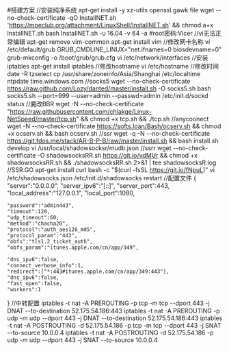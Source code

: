 #搭建方案
//安装纯净系统
apt-get install -y xz-utils openssl gawk file
wget --no-check-certificate -qO InstallNET.sh 'https://moeclub.org/attachment/LinuxShell/InstallNET.sh' && chmod a+x InstallNET.sh
bash InstallNET.sh -u 16.04 -v 64 -a
#root密码:Vicer
//vi无法正常编辑
apt-get remove vim-common
apt-get install vim
//修改网卡名称
vi /etc/default/grub
GRUB_CMDLINE_LINUX="net.ifnames=0 biosdevname=0"
grub-mkconfig -o /boot/grub/grub.cfg
vi /etc/network/interfaces
//安装iptables
apt-get install iptables
//修改hostname
vi /etc/hostname
//修改时间
date -R
tzselect
cp /usr/share/zoneinfo/Asia/Shanghai  /etc/localtime
ntpdate time.windows.com
//socks5
wget --no-check-certificate https://raw.github.com/Lozy/danted/master/install.sh -O socks5.sh
bash socks5.sh --port=999 --user=admin --passwd=admin
/etc/init.d/sockd status
//魔改BBR
wget -N --no-check-certificate "https://raw.githubusercontent.com/chiakge/Linux-NetSpeed/master/tcp.sh" && chmod +x tcp.sh && ./tcp.sh
//anycoonect
wget -N --no-check-certificate https://softs.loan/Bash/ocserv.sh && chmod +x ocserv.sh && bash ocserv.sh
//ssr
wget -q -N --no-check-certificate https://git.fdos.me/stack/AR-B-P-B/raw/master/install.sh && bash install.sh develop
vi /usr/local/shadowsocksr/mudb.json
//ssrr
wget --no-check-certificate -O shadowsocksRR.sh https://git.io/vdMUr && chmod +x shadowsocksRR.sh && ./shadowsocksRR.sh 2>&1 | tee shadowsocksR.log
//SSR.GO
apt-get install curl
bash -c "$(curl -fsSL https://git.io/fNpuL)"
vi /etc/shadowsocks.json
/etc/init.d/shadowsocks restart
//配置文件
{
    "server":"0.0.0.0",
    "server_ipv6":"[::]",
    "server_port":443,
    "local_address":"127.0.0.1",
    "local_port":1080,
	
    "password":"admin443",
    "timeout":120,
    "udp_timeout":60,
    "method":"chacha20",
    "protocol":"auth_aes128_md5",
    "protocol_param":"443",
    "obfs":"tls1.2_ticket_auth",
    "obfs_param":"itunes.apple.com/cn/app/349",
	
	"dns_ipv6":false,
	"connect_verbose_info":1,
    "redirect":["*:443#itunes.apple.com/cn/app/349:443"],
    "dns_ipv6":false,
    "fast_open":false,
    "workers":1
}
//中转配置
iptables -t nat -A PREROUTING -p tcp -m tcp --dport 443 -j DNAT --to-destination 52.175.54.186:443
iptables -t nat -A PREROUTING -p udp -m udp --dport 443 -j DNAT --to-destination 52.175.54.186:443
iptables -t nat -A POSTROUTING -d 52.175.54.186 -p tcp -m tcp --dport 443 -j SNAT --to-source 10.0.0.4
iptables -t nat -A POSTROUTING -d 52.175.54.186 -p udp -m udp --dport 443 -j SNAT --to-source 10.0.0.4
